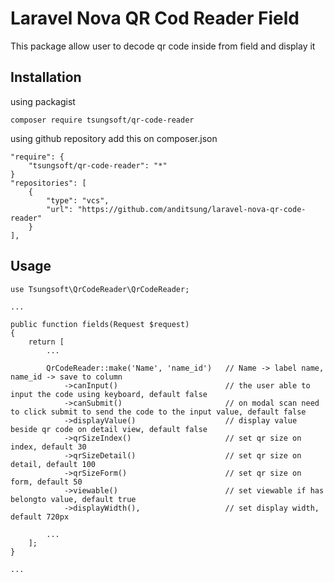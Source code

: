 # Laravel Nova QR Cod Reader Field

This package allow user to decode qr code inside from field and display it

## Installation
using packagist
```
composer require tsungsoft/qr-code-reader
```
using github repository add this on composer.json
```
"require": {
    "tsungsoft/qr-code-reader": "*"
}
"repositories": [
    {
        "type": "vcs",
        "url": "https://github.com/anditsung/laravel-nova-qr-code-reader"
    }
],
```

## Usage

```
use Tsungsoft\QrCodeReader\QrCodeReader;

...

public function fields(Request $request)
{
    return [
        ...

        QrCodeReader::make('Name', 'name_id')   // Name -> label name, name_id -> save to column
            ->canInput()                        // the user able to input the code using keyboard, default false
            ->canSubmit()                       // on modal scan need to click submit to send the code to the input value, default false
            ->displayValue()                    // display value beside qr code on detail view, default false
            ->qrSizeIndex()                     // set qr size on index, default 30
            ->qrSizeDetail()                    // set qr size on detail, default 100
            ->qrSizeForm()                      // set qr size on form, default 50
            ->viewable()                        // set viewable if has belongto value, default true
            ->displayWidth(),                   // set display width, default 720px

        ...
    ];
}

...
```

